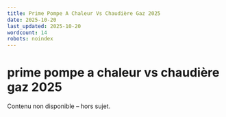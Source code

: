 ```yaml
---
title: Prime Pompe A Chaleur Vs Chaudière Gaz 2025
date: 2025-10-20
last_updated: 2025-10-20
wordcount: 14
robots: noindex
---
```


# prime pompe a chaleur vs chaudière gaz 2025

Contenu non disponible – hors sujet.